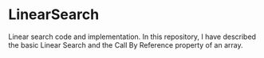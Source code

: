 # LinearSearch
Linear search code and implementation.
In this repository, I have described the basic Linear Search and the Call By Reference property of an array.
